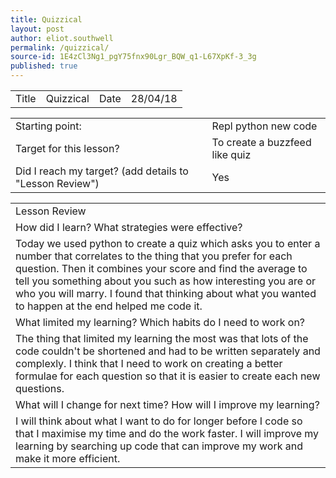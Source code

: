 ```yaml
---
title: Quizzical
layout: post
author: eliot.southwell
permalink: /quizzical/
source-id: 1E4zCl3Ng1_pgY75fnx90Lgr_BQW_q1-L67XpKf-3_3g
published: true
---
```

<table>
  <tr>
    <td>Title</td>
    <td>Quizzical</td>
    <td>Date</td>
    <td>28/04/18</td>
  </tr>
</table>


<table>
  <tr>
    <td>Starting point:</td>
    <td>Repl python new code</td>
  </tr>
  <tr>
    <td>Target for this lesson?</td>
    <td>To create a buzzfeed like quiz</td>
  </tr>
  <tr>
    <td>Did I reach my target? 
(add details to "Lesson Review")</td>
    <td>Yes</td>
  </tr>
</table>


<table>
  <tr>
    <td>Lesson Review</td>
  </tr>
  <tr>
    <td>How did I learn? What strategies were effective? </td>
  </tr>
  <tr>
    <td>Today we used python to create a quiz which asks you to enter a number that correlates to the thing that you prefer for each question. Then it combines your score and find the average to tell you something about you such as how interesting you are or who you will marry. I found that thinking about what you wanted to happen at the end helped me code it.</td>
  </tr>
  <tr>
    <td>What limited my learning? Which habits do I need to work on? </td>
  </tr>
  <tr>
    <td>The thing that limited my learning the most was that lots of the code couldn't be shortened and had to be written separately and complexly. I think that I need to work on creating a better formulae for each question so that it is easier to create each new questions.</td>
  </tr>
  <tr>
    <td>What will I change for next time? How will I improve my learning?</td>
  </tr>
  <tr>
    <td>I will think about what I want to do for longer before I code so that I maximise my time and do the work faster. I will  improve my learning by searching up code that can improve my work and make it more efficient.</td>
  </tr>
</table>


